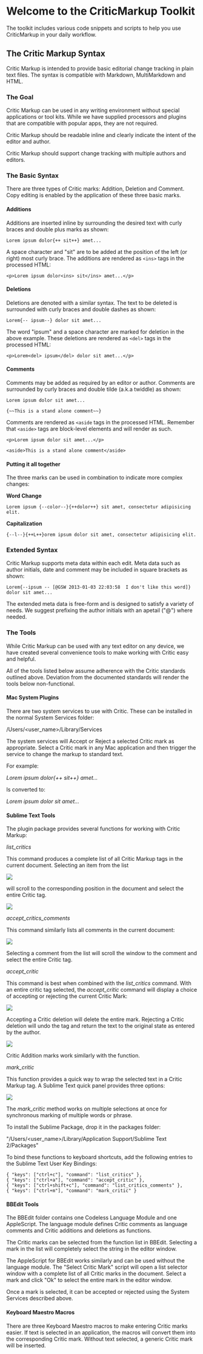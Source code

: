 Welcome to the CriticMarkup Toolkit
====================

The toolkit includes various code snippets and scripts to help you use CriticMarkup in your daily workflow.

## The Critic Markup Syntax ##

Critic Markup is intended to provide basic editorial change tracking in plain text files. The syntax is compatible with Markdown, MultiMarkdown and HTML.

### The Goal ###

Critic Markup can be used in any writing environment without special applications or tool kits. While we have supplied processors and plugins that are compatible with popular apps, they are not required.

Critic Markup should be readable inline and clearly indicate the intent of the editor and author.

Critic Markup should support change tracking with multiple authors and editors.

### The Basic Syntax ###

There are three types of Critic marks: Addition, Deletion and Comment. Copy editing is enabled by the application of these three basic marks.

#### Additions ####

Additions are inserted inline by surrounding the desired text with curly braces and double plus marks as shown:

    Lorem ipsum dolor{++ sit++} amet...

A space character and "sit" are to be added at the position of the left (or right) most curly brace. The additions are rendered as `<ins>` tags in the processed HTML:

    <p>Lorem ipsum dolor<ins> sit</ins> amet...</p>

#### Deletions ####

Deletions are denoted with a similar syntax. The text to be deleted is surrounded with curly braces and double dashes as shown:

    Lorem{-- ipsum--} dolor sit amet...

The word "ipsum" and a space character are marked for deletion in the above example. These deletions are rendered as `<del>` tags in the processed HTML:

    <p>Lorem<del> ipsum</del> dolor sit amet...</p>

#### Comments ####

Comments may be added as required by an editor or author. Comments are surrounded by curly braces and double tilde (a.k.a twiddle) as shown:

    Lorem ipsum dolor sit amet...
    
    {~~This is a stand alone comment~~}
    
Comments are rendered as `<aside` tags in the processed HTML. Remember that `<aside>` tags are block-level elements and will render as such.

    <p>Lorem ipsum dolor sit amet...</p>
    
    <aside>This is a stand alone comment</aside>

#### Putting it all together ####

The three marks can be used in combination to indicate more complex changes:

**Word Change**

    Lorem ipsum {--color--}{++dolor++} sit amet, consectetur adipisicing elit.

**Capitalization**

    {--l--}{++L++}orem ipsum dolor sit amet, consectetur adipisicing elit.

### Extended Syntax ###

Critic Markup supports meta data within each edit. Meta data such as author initials, date and comment may be included in square brackets as shown:

    Lorem{--ipsum -- [@GSW 2013-01-03 22:03:58  I don't like this word]} dolor sit amet...

The extended meta data is free-form and is designed to satisfy a variety of needs. We suggest prefixing the author initials with an apetail ("@") where needed.

### The Tools ###

While Critic Markup can be used with any text editor on any device, we have created several convenience tools to make working with Critic easy and helpful.

All of the tools listed below assume adherence with the Critic standards outlined above. Deviation from the documented standards will render the tools below non-functional.

#### Mac System Plugins ####

There are two system services to use with Critic. These can be installed in the normal System Services folder:

/Users/<user_name>/Library/Services

The system services will Accept or Reject a selected Critic mark as appropriate. Select a Critic mark in any Mac application and then trigger the service to change the markup to standard text.

For example:

*Lorem ipsum dolor{++ sit++} amet...*

Is converted to:

*Lorem ipsum dolor sit amet...*


#### Sublime Text Tools ####

The plugin package provides several functions for working with Critic Markup:

*list_critics*

This command produces a complete list of all Critic Markup tags in the current document. Selecting an item from the list 

![](http://www.macdrifter.com/uploads/2013/01/Screen%20Shot%2020130103_222655_std.jpg)

will scroll to the corresponding position in the document and select the entire Critic tag.

![](http://www.macdrifter.com/uploads/2013/01/Screen%20Shot%2020130103_222716_std.jpg)

*accept_critics_comments*

This command similarly lists all comments in the current document:

![](http://www.macdrifter.com/uploads/2013/01/Screen%20Shot%2020130103_223719_std.jpg)

Selecting a comment from the list will scroll the window to the comment and select the entire Critic tag.

*accept_critic*

This command is best when combined with the *list_critics* command. With an entire critic tag selected, the *accept_critic* command will display a choice of accepting or rejecting the current Critic Mark:

![](http://www.macdrifter.com/uploads/2013/01/Screen%20Shot%2020130103_224025_std.jpg)

Accepting a Critic deletion will delete the entire mark. Rejecting a Critic deletion will undo the tag and return the text to the original state as entered by the author.

![](http://www.macdrifter.com/uploads/2013/01/Screen%20Shot%2020130103_225247.jpg)

Critic Addition marks work similarly with the function.

*mark_critic*

This function provides a quick way to wrap the selected text in a Critic Markup tag. A Sublime Text quick panel provides three options:

![](http://www.macdrifter.com/uploads/2013/01/Screen%20Shot%2020130103_225821_std.jpg)

The *mark_critic* method works on multiple selections at once for synchronous marking of multiple words or phrase.

To install the Sublime Package, drop it in the packages folder:

"/Users/<user_name>/Library/Application Support/Sublime Text 2/Packages"

To bind these functions to keyboard shortcuts, add the following entries to the Sublime Text User Key Bindings:

    { "keys": ["ctrl+c"], "command": "list_critics" },
    { "keys": ["ctrl+a"], "command": "accept_critic" },
    { "keys": ["ctrl+shift+c"], "command": "list_critics_comments" },
    { "keys": ["ctrl+m"], "command": "mark_critic" }


#### BBEdit Tools ####

The BBEdit folder contains one Codeless Language Module and one AppleScript. The language module defines Critic comments as language comments and Critic additions and deletions as functions.

The Critic marks can be selected from the function list in BBEdit. Selecting a mark in the list will completely select the string in the editor window.

The AppleScript for BBEdit works similarly and can be used without the language module. The "Select Critic Mark" script will open a list selector window with a complete list of all Critic marks in the document. Select a mark and click "Ok" to select the entire mark in the editor window.

Once a mark is selected, it can be accepted or rejected using the System Services described above.

#### Keyboard Maestro Macros ####

There are three Keyboard Maestro macros to make entering Critic marks easier. If text is selected in an application, the macros will convert them into the corresponding Critic mark. Without text selected, a generic Critic mark will be inserted.





